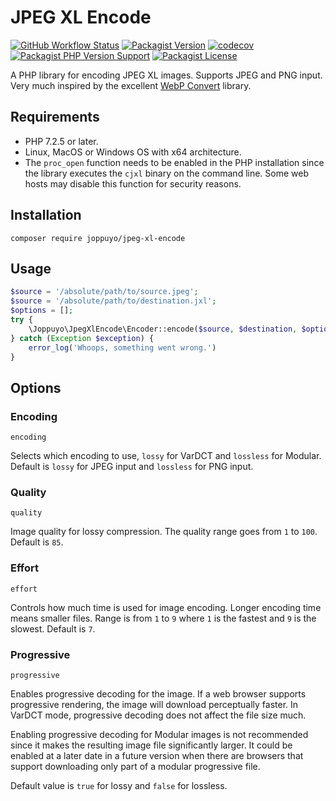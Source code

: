 # JPEG XL Encode

[![GitHub Workflow Status](https://img.shields.io/github/workflow/status/joppuyo/jpeg-xl-encode/Test?label=tests&logo=github)](https://github.com/joppuyo/jpeg-xl-encode/actions)
[![Packagist Version](https://img.shields.io/packagist/v/joppuyo/jpeg-xl-encode)](https://packagist.org/packages/joppuyo/jpeg-xl-encode)
[![codecov](https://codecov.io/gh/joppuyo/jpeg-xl-encode/branch/main/graph/badge.svg?token=KBTKSRNEG6)](https://codecov.io/gh/joppuyo/jpeg-xl-encode)
[![Packagist PHP Version Support](https://img.shields.io/packagist/php-v/joppuyo/jpeg-xl-encode)](https://packagist.org/packages/joppuyo/jpeg-xl-encode)
[![Packagist License](https://img.shields.io/packagist/l/joppuyo/jpeg-xl-encode)](https://packagist.org/packages/joppuyo/jpeg-xl-encode)

A PHP library for encoding JPEG XL images. Supports JPEG and PNG input. Very much inspired by the excellent [WebP Convert](https://github.com/rosell-dk/webp-convert) library.

## Requirements

* PHP 7.2.5 or later.
* Linux, MacOS or Windows OS with x64 architecture.
* The `proc_open` function needs to be enabled in the PHP installation since the library executes the `cjxl` binary on the command line. Some web hosts may disable this function for security reasons.

## Installation

```
composer require joppuyo/jpeg-xl-encode
```

## Usage

```php
$source = '/absolute/path/to/source.jpeg';
$source = '/absolute/path/to/destination.jxl';
$options = [];
try {
    \Joppuyo\JpegXlEncode\Encoder::encode($source, $destination, $options);
} catch (Exception $exception) {
    error_log('Whoops, something went wrong.')
}

```

## Options

### Encoding

`encoding`

Selects which encoding to use, `lossy` for VarDCT and `lossless` for Modular. Default is `lossy` for JPEG input and `lossless` for PNG input.

### Quality

`quality`

Image quality for lossy compression. The quality range goes from `1` to `100`. Default is `85`.

### Effort

`effort`

Controls how much time is used for image encoding. Longer encoding time means smaller files. Range is from `1` to `9` where `1` is the fastest and `9` is the slowest. Default is `7`.

### Progressive

`progressive`

Enables progressive decoding for the image. If a web browser supports progressive rendering, the image will download perceptually faster. In VarDCT mode, progressive decoding does not affect the file size much.

Enabling progressive decoding for Modular images is not recommended since it makes the resulting image file significantly larger. It could be enabled at a later date in a future version when there are browsers that support downloading only part of a modular progressive file.

Default value is `true` for lossy and `false` for lossless.
